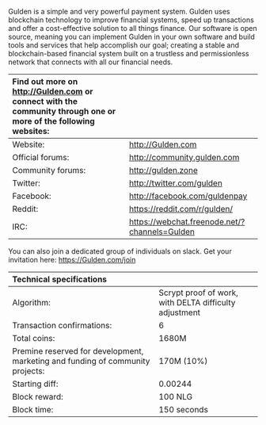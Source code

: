 Gulden is a simple and very powerful payment system. Gulden uses blockchain technology to improve financial systems, speed up transactions and offer a cost-effective solution to all things finance. Our software is open source, meaning you can implement Gulden in your own software and build tools and services that help accomplish our goal; creating a stable and blockchain-based financial system built on a trustless and permissionless network that connects with all our financial needs.


|Find out more on http://Gulden.com or connect with the community through one or more of the following websites:||
|:-----------|:-------|
|Website:|http://Gulden.com|
|Official forums:|http://community.gulden.com|
|Community forums:|http://gulden.zone|
|Twitter:|http://twitter.com/gulden|
|Facebook:|http://facebook.com/guldenpay|
|Reddit:|https://reddit.com/r/gulden/|
|IRC:|https://webchat.freenode.net/?channels=Gulden|


You can also join a dedicated group of individuals on slack. Get your invitation here: 
https://Gulden.com/join


|Technical specifications||
|:-----------|:---------|
|Algorithm:|Scrypt proof of work, with DELTA difficulty adjustment|
|Transaction confirmations:|6|
|Total coins:|1680M|
|Premine reserved for development, marketing and funding of community projects:|170M (10%)|
|Starting diff:|0.00244|
|Block reward:|100 NLG|
|Block time:|150 seconds|
